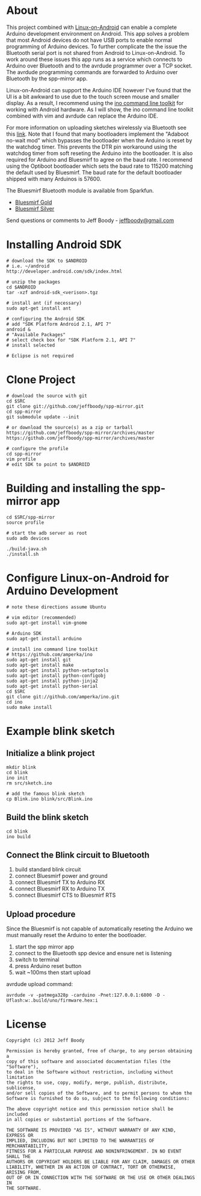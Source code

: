 About
=====

This project combined with
<a href="http://linuxonandroid.org/">Linux-on-Android</a> can enable a
complete Arduino development environment on Android. This app solves
a problem that most Android devices do not have USB ports to enable
normal programming of Arduino devices. To further complicate the
the issue the Bluetooth serial port is not shared from Android to
Linux-on-Android. To work around these issues this app runs as a
service which connects to Arduino over Bluetooth and to the avrdude
programmer over a TCP socket. The avrdude programming commands are
forwarded to Arduino over Bluetooth by the spp-mirror app.

Linux-on-Android can support the Arduino IDE however I've found that
the UI is a bit awkward to use due to the touch screen mouse and
smaller display. As a result, I recommend using the
<a href="http://inotool.org/">ino command line toolkit</a> for
working with Android hardware. As I will show, the ino command line
toolkit combined with vim and avrdude can replace the Arduino IDE.

For more information on uploading sketches wirelessly via Bluetooth see this
<a href="http://ariverpad.wordpress.com/2012/02/26/uploading-arduino-sketches-wirelessly-using-a-bluetooth-breakout-board/">link</a>.
Note that I found that many bootloaders implement the "Adaboot no-wait mod"
which bypasses the bootloader when the Arduino is reset by the watchdog
timer. This prevents the DTR pin workaround using the watchdog timer from
soft reseting the Arduino into the bootloader.  It is also required
for Arduino and Bluesmirf to agree on the baud rate. I recommend using the
Optiboot bootloader which sets the baud rate to 115200 matching the default
used by Bluesmirf. The baud rate for the default bootloader shipped with
many Arduinos is 57600.

The Bluesmirf Bluetooth module is available from Sparkfun.

* <a href="https://www.sparkfun.com/products/10268">Bluesmirf Gold</a>
* <a href="https://www.sparkfun.com/products/10269">Bluesmirf Silver</a>

Send questions or comments to Jeff Boody - jeffboody@gmail.com

Installing Android SDK
======================

	# download the SDK to $ANDROID
	# i.e. ~/android
	http://developer.android.com/sdk/index.html
	
	# unzip the packages
	cd $ANDROID
	tar -xzf android-sdk_<verison>.tgz
	
	# install ant (if necessary)
	sudo apt-get install ant
	
	# configuring the Android SDK
	# add "SDK Platform Android 2.1, API 7"
	android &
	# "Available Packages"
	# select check box for "SDK Platform 2.1, API 7"
	# install selected
	
	# Eclipse is not required

Clone Project
=============

	# download the source with git
	cd $SRC
	git clone git://github.com/jeffboody/spp-mirror.git
	cd spp-mirror
	git submodule update --init
	
	# or download the source(s) as a zip or tarball
	https://github.com/jeffboody/spp-mirror/archives/master
	https://github.com/jeffboody/spp-mirror/archives/master
	
	# configure the profile
	cd spp-mirror
	vim profile
	# edit SDK to point to $ANDROID

Building and installing the spp-mirror app
==========================================

	cd $SRC/spp-mirror
	source profile
	
	# start the adb server as root
	sudo adb devices
	
	./build-java.sh
	./install.sh

Configure Linux-on-Android for Arduino Development
==================================================

	# note these directions assume Ubuntu
	
	# vim editor (recommended)
	sudo apt-get install vim-gnome
	
	# Arduino SDK
	sudo apt-get install arduino
	
	# install ino command line toolkit
	# https://github.com/amperka/ino
	sudo apt-get install git
	sudo apt-get install make
	sudo apt-get install python-setuptools
	sudo apt-get install python-configobj
	sudo apt-get install python-jinja2
	sudo apt-get install python-serial
	cd $SRC
	git clone git://github.com/amperka/ino.git
	cd ino
	sudo make install

Example blink sketch
====================

Initialize a blink project
--------------------------

	mkdir blink
	cd blink
	ino init
	rm src/sketch.ino
	
	# add the famous blink sketch
	cp Blink.ino blink/src/Blink.ino

Build the blink sketch
-----------------------

	cd blink
	ino build

Connect the Blink circuit to Bluetooth
--------------------------------------

1. build standard blink circuit
2. connect Bluesmirf power and ground
3. connect Bluesmirf TX to Arduino RX
4. connect Bluesmirf RX to Arduino TX
5. connect Bluesmirf CTS to Bluesmirf RTS

Upload procedure
----------------

Since the Bluesmirf is not capable of automatically reseting the Arduino we
must manually reset the Arduino to enter the bootloader.

1. start the spp mirror app
2. connect to the Bluetooth spp device and ensure net is listening
3. switch to terminal
4. press Arduino reset button
5. wait ~100ms then start upload

avrdude upload command:

	avrdude -v -patmega328p -carduino -Pnet:127.0.0.1:6800 -D -Uflash:w:.build/uno/firmware.hex:i

License
=======

	Copyright (c) 2012 Jeff Boody

	Permission is hereby granted, free of charge, to any person obtaining a
	copy of this software and associated documentation files (the "Software"),
	to deal in the Software without restriction, including without limitation
	the rights to use, copy, modify, merge, publish, distribute, sublicense,
	and/or sell copies of the Software, and to permit persons to whom the
	Software is furnished to do so, subject to the following conditions:

	The above copyright notice and this permission notice shall be included
	in all copies or substantial portions of the Software.

	THE SOFTWARE IS PROVIDED "AS IS", WITHOUT WARRANTY OF ANY KIND, EXPRESS OR
	IMPLIED, INCLUDING BUT NOT LIMITED TO THE WARRANTIES OF MERCHANTABILITY,
	FITNESS FOR A PARTICULAR PURPOSE AND NONINFRINGEMENT. IN NO EVENT SHALL THE
	AUTHORS OR COPYRIGHT HOLDERS BE LIABLE FOR ANY CLAIM, DAMAGES OR OTHER
	LIABILITY, WHETHER IN AN ACTION OF CONTRACT, TORT OR OTHERWISE, ARISING FROM,
	OUT OF OR IN CONNECTION WITH THE SOFTWARE OR THE USE OR OTHER DEALINGS IN
	THE SOFTWARE.
